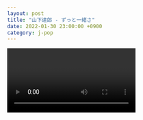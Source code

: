 ```yaml
---
layout: post
title: "山下達郎 - ずっと一緒さ"
date: 2022-01-30 23:00:00 +0900
category: j-pop
---
```


<div class="video-container">
    <video id="player" class="video-js vjs-default-skin vjs-big-play-centered" data-json="/public/json/j-pop/山下達郎 - ずっと一緒さ.json"></video>
</div>

```
```